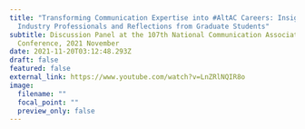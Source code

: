 ```yaml
---
title: "Transforming Communication Expertise into #AltAC Careers: Insights from
  Industry Professionals and Reflections from Graduate Students"
subtitle: Discussion Panel at the 107th National Communication Association
  Conference, 2021 November
date: 2021-11-20T03:12:48.293Z
draft: false
featured: false
external_link: https://www.youtube.com/watch?v=LnZRlNQIR8o
image:
  filename: ""
  focal_point: ""
  preview_only: false
---
```


